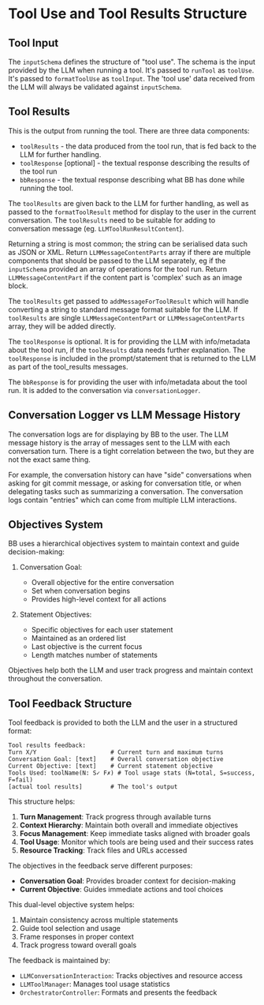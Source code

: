 # Tool Use and Tool Results Structure

## Tool Input

The `inputSchema` defines the structure of "tool use". The schema is the input provided by the LLM when running a tool. It's passed to `runTool` as `toolUse`. It's passed to `formatToolUse` as `toolInput`. The 'tool use' data received from the LLM will always be validated against `inputSchema`. 

## Tool Results

This is the output from running the tool. There are three data components:

- `toolResults` - the data produced from the tool run, that is fed back to the LLM for further handling.
- `toolResponse` [optional] - the textual response describing the results of the tool run
- `bbResponse` - the textual response describing what BB has done while running the tool. 

The `toolResults` are given back to the LLM for further handling, as well as passed to the `formatToolResult` method for display to the user in the current conversation. The `toolResults` need to be suitable for adding to conversation message (eg. `LLMToolRunResultContent`). 

Returning a string is most common; the string can be serialised data such as JSON or XML. Return `LLMMessageContentParts` array if there are multiple components that should be passed to the LLM separately, eg if the `inputSchema` provided an array of operations for the tool run. Return `LLMMessageContentPart` if the content part is 'complex' such as an image block. 

The `toolResults` get passed to `addMessageForToolResult` which will handle converting a string to standard message format suitable for the LLM. If `toolResults` are single `LLMMessageContentPart` or `LLMMessageContentParts` array, they will be added directly. 

The `toolResponse` is optional. It is for providing the LLM with info/metadata about the tool run, if the `toolResults` data needs further explanation. The `toolResponse` is included in the prompt/statement that is returned to the LLM as part of the tool_results messages. 

The `bbResponse` is for providing the user with info/metadata about the tool run. It is added to the conversation via `conversationLogger`. 


## Conversation Logger vs LLM Message History

The conversation logs are for displaying by BB to the user. The LLM message history is the array of messages sent to the LLM with each conversation turn. There is a tight correlation between the two, but they are not the exact same thing. 

For example, the conversation history can have "side" conversations when asking for git commit message, or asking for conversation title, or when delegating tasks such as summarizing a conversation. The conversation logs contain "entries" which can come from multiple LLM interactions. 

## Objectives System

BB uses a hierarchical objectives system to maintain context and guide decision-making:

1. Conversation Goal:
   - Overall objective for the entire conversation
   - Set when conversation begins
   - Provides high-level context for all actions

2. Statement Objectives:
   - Specific objectives for each user statement
   - Maintained as an ordered list
   - Last objective is the current focus
   - Length matches number of statements

Objectives help both the LLM and user track progress and maintain context throughout the conversation.

## Tool Feedback Structure

Tool feedback is provided to both the LLM and the user in a structured format:

```
Tool results feedback:
Turn X/Y                     # Current turn and maximum turns
Conversation Goal: [text]    # Overall conversation objective
Current Objective: [text]    # Current statement objective
Tools Used: toolName(N: S✓ F✗) # Tool usage stats (N=total, S=success, F=fail)
[actual tool results]        # The tool's output
```

This structure helps:
1. **Turn Management**: Track progress through available turns
2. **Context Hierarchy**: Maintain both overall and immediate objectives
3. **Focus Management**: Keep immediate tasks aligned with broader goals
4. **Tool Usage**: Monitor which tools are being used and their success rates
5. **Resource Tracking**: Track files and URLs accessed

The objectives in the feedback serve different purposes:
- **Conversation Goal**: Provides broader context for decision-making
- **Current Objective**: Guides immediate actions and tool choices

This dual-level objective system helps:
1. Maintain consistency across multiple statements
2. Guide tool selection and usage
3. Frame responses in proper context
4. Track progress toward overall goals

The feedback is maintained by:
- `LLMConversationInteraction`: Tracks objectives and resource access
- `LLMToolManager`: Manages tool usage statistics
- `OrchestratorController`: Formats and presents the feedback

